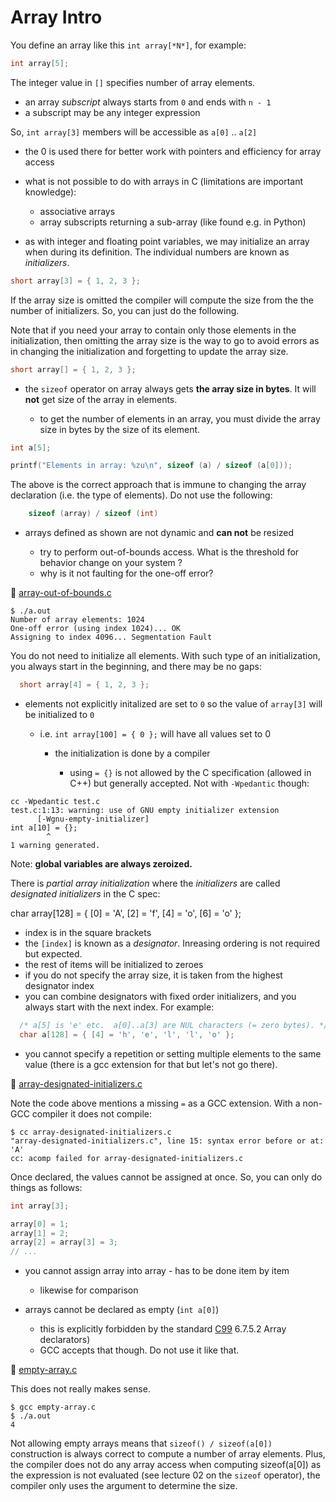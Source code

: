 # Array Intro

You define an array like this `int array[*N*]`, for example:

```C
int array[5];
```

The integer value in `[]` specifies number of array elements.

- an array *subscript* always starts from `0` and ends with `n - 1`
- a subscript may be any integer expression

So, `int array[3]` members will be accessible as `a[0]` .. `a[2]`

- the 0 is used there for better work with pointers and efficiency for array
  access

- what is not possible to do with arrays in C (limitations are important
  knowledge):

	- associative arrays
	- array subscripts returning a sub-array (like found e.g. in Python)

- as with integer and floating point variables, we may initialize an array when
  during its definition.  The individual numbers are known as *initializers*.

```C
short array[3] = { 1, 2, 3 };
```

If the array size is omitted the compiler will compute the size from the the
number of initializers.  So, you can just do the following.

Note that if you need your array to contain only those elements in the
initialization, then omitting the array size is the way to go to avoid errors as
in changing the initialization and forgetting to update the array size.

```C
short array[] = { 1, 2, 3 };
```


- the `sizeof` operator on array always gets **the array size in bytes**.  It
  will **not** get size of the array in elements.

  	- to get the number of elements in an array, you must divide the array
	  size in bytes by the size of its element.

```C
int a[5];

printf("Elements in array: %zu\n", sizeof (a) / sizeof (a[0]));
```

The above is the correct approach that is immune to changing the array
declaration (i.e. the type of elements).  Do not use the following:

```C
    sizeof (array) / sizeof (int)
```

- arrays defined as shown are not dynamic and **can not** be resized

	- try to perform out-of-bounds access. What is the threshold for
	  behavior change on your system ?
	- why is it not faulting for the one-off error?

:eyes: [array-out-of-bounds.c](/src/array-out-of-bounds.c)


```
$ ./a.out
Number of array elements: 1024
One-off error (using index 1024)... OK
Assigning to index 4096... Segmentation Fault
```

You do not need to initialize all elements.  With such type of an
initialization, you always start in the beginning, and there may be no gaps:

```C
  short array[4] = { 1, 2, 3 };
```

- elements not explicitly initalized are set to `0` so the value of `array[3]`
  will be initialized to `0`

	- i.e. `int array[100] = { 0 };` will have all values set to 0

        - the initialization is done by a compiler

		  - using `= {}` is not allowed by the C specification (allowed
		    in C++) but generally accepted.  Not with `-Wpedantic`
		    though:

```
cc -Wpedantic test.c
test.c:1:13: warning: use of GNU empty initializer extension
      [-Wgnu-empty-initializer]
int a[10] = {};
	    ^
1 warning generated.
```

Note: **global variables are always zeroized.**

There is *partial array initialization* where the *initializers* are called
*designated initializers* in the C spec:

  char array[128] = { [0] = 'A', [2] = 'f', [4] = 'o', [6] = 'o' };

- index is in the square brackets
- the `[index]` is known as a *designator*.  Inreasing ordering is not required
  but expected.
- the rest of items will be initialized to zeroes
- if you do not specify the array size, it is taken from the highest designator
  index 
- you can combine designators with fixed order initializers, and you always
  start with the next index.  For example:

```C
  /* a[5] is 'e' etc.  a[0]..a[3] are NUL characters (= zero bytes). */
  char a[128] = { [4] = 'h', 'e', 'l', 'l', 'o' };
```

- you cannot specify a repetition or setting multiple elements to the same value
  (there is a gcc extension for that but let's not go there).

:eyes: [array-designated-initializers.c](/src/array-designated-initializers.c)

Note the code above mentions a missing `=` as a GCC extension.  With a non-GCC
compiler it does not compile:

```
$ cc array-designated-initializers.c
"array-designated-initializers.c", line 15: syntax error before or at: 'A'
cc: acomp failed for array-designated-initializers.c
```

Once declared, the values cannot be assigned at once.  So, you can only do
things as follows:

```C
int array[3];

array[0] = 1;
array[1] = 2;
array[2] = array[3] = 3;
// ...
```

- you cannot assign array into array - has to be done item by item
	- likewise for comparison

- arrays cannot be declared as empty (`int a[0]`)

	- this is explicitly forbidden by the standard
	  [C99](/modules/c99-standard.md) 6.7.5.2 Array declarators)
	- GCC accepts that though.  Do not use it like that.

:eyes: [empty-array.c](/src/empty-array.c)

This does not really makes sense.

```
$ gcc empty-array.c
$ ./a.out
4
```

Not allowing empty arrays means that `sizeof() / sizeof(a[0])` construction is
always correct to compute a number of array elements.  Plus, the compiler does
not do any array access when computing sizeof(a[0]) as the expression is not
evaluated (see lecture 02 on the `sizeof` operator), the compiler only uses the
argument to determine the size.
